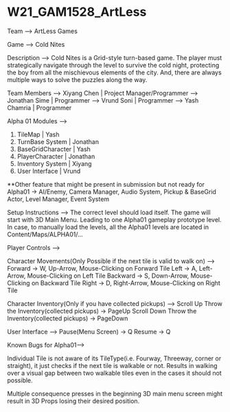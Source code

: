 # W21_GAM1528_ArtLess

Team --> ArtLess Games

Game --> Cold Nites

Description --> Cold Nites is a Grid-style turn-based game. The player must strategically navigate through the level to survive the cold night, protecting the boy from all the mischievous elements of the city. 
	       And, there are always multiple ways to solve the puzzles along the way.

Team Members --> Xiyang Chen   | Project Manager/Programmer
	     --> Jonathan Sime | Programmer
	     --> Vrund Soni    | Programmer
	     --> Yash Chamria  | Programmer



Alpha 01 Modules --> 

1. TileMap 	     | Yash
2. TurnBase System   | Jonathan
3. BaseGridCharacter | Yash
4. PlayerCharacter   | Jonathan
5. Inventory System  | Xiyang
6. User Interface    | Vrund

**Other feature that might be present in submission but not ready for Alpha01 -> AI/Enemy, Camera Manager, Audio System, Pickup & BaseGrid Actor, Level Manager, Event System



Setup Instructions -->
The correct level should load itself. The game will start with 3D Main Menu. Leading to one Alpha01 gameplay prototype level.
In case, to manually load the levels, all the Alpha01 levels are located in Content/Maps/ALPHA01/...



Player Controls -->

Character Movements(Only Possible if the next tile is valid to walk on) -->
Forward  -> W,  Up-Arrow,     Mouse-Clicking on Forward Tile
Left     -> A,  Left-Arrow,   Mouse-Clicking on Left Tile
Backward -> S,  Down-Arrow,   Mouse-Clicking on Backward Tile
Right    -> D,  Right-Arrow,  Mouse-Clicking on Right Tile

Character Inventory(Only if you have collected pickups) -->
Scroll Up Throw the Inventory(collected pickups) -> PageUp
Scroll Down Throw the Inventory(collected pickups) -> PageDown

User Interface -->
Pause(Menu Screen) -> Q
Resume -> Q



Known Bugs for Alpha01-->

Individual Tile is not aware of its TileType(i.e. Fourway, Threeway, corner or straight), it just checks if the next tile is walkable or not. 
Results in walking over a visual gap between two walkable tiles even in the cases it should not possible.

Multiple consequence presses in the beginning 3D main menu screen might result in 3D Props losing their desired position.
